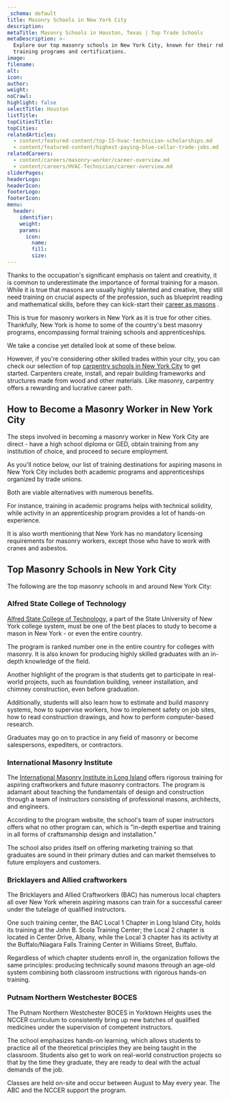 ```yaml
---
_schema: default
title: Masonry Schools in New York City
description:
metaTitle: Masonry Schools in Houston, Texas | Top Trade Schools
metaDescription: >-
  Explore our top masonry schools in New York City, known for their robust
  training programs and certifications.
image:
filename:
alt:
icon:
author:
weight:
noCrawl:
highlight: false
selectTitle: Houston
listTitle:
topCitiesTitle:
topCities:
relatedArticles:
  - content/featured-content/top-15-hvac-technician-scholarships.md
  - content/featured-content/highest-paying-blue-collar-trade-jobs.md
relatedCareers:
  - content/careers/masonry-worker/career-overview.md
  - content/careers/HVAC-Technician/career-overview.md
sliderPages:
headerLogo:
headerIcon:
footerLogo:
footerIcon:
menu:
  header:
    identifier:
    weight:
    params:
      icon:
        name:
        fill:
        size:
---
```

Thanks to the occupation's significant emphasis on talent and creativity, it is common to underestimate the importance of formal training for a mason. While it is true that masons are usually highly talented and creative, they still need training on crucial aspects of the profession, such as blueprint reading and mathematical skills, before they can kick-start their [career as masons](https://toptradeschools.com/careers/masonry-worker/career-overview/) .

This is true for masonry workers in New York as it is true for other cities. Thankfully, New York is home to some of the country's best masonry programs, encompassing formal training schools and apprenticeships.

We take a concise yet detailed look at some of these below.

However, if you're considering other skilled trades within your city, you can check our selection of top [carpentry schools in New York City](https://toptradeschools.com/near-you/carpenter/new-york/new-york-city/) to get started. Carpenters create, install, and repair building frameworks and structures made from wood and other materials. Like masonry, carpentry offers a rewarding and lucrative career path.

## **How to Become a Masonry Worker in New York City**

The steps involved in becoming a masonry worker in New York City are direct - have a high school diploma or GED, obtain training from any institution of choice, and proceed to secure employment.

As you'll notice below, our list of training destinations for aspiring masons in New York City includes both academic programs and apprenticeships organized by trade unions.

Both are viable alternatives with numerous benefits.

For instance, training in academic programs helps with technical solidity, while activity in an apprenticeship program provides a lot of hands-on experience.

It is also worth mentioning that New York has no mandatory licensing requirements for masonry workers, except those who have to work with cranes and asbestos.

## **Top Masonry Schools in New York City**

The following are the top masonry schools in and around New York City:

### **Alfred State College of Technology**

[Alfred State College of Technology](https://www.alfredstate.edu/), a part of the State University of New York college system, must be one of the best places to study to become a mason in New York - or even the entire country.

The program is ranked number one in the entire country for colleges with masonry. It is also known for producing highly skilled graduates with an in-depth knowledge of the field.

Another highlight of the program is that students get to participate in real-world projects, such as foundation building, veneer installation, and chimney construction, even before graduation.

Additionally, students will also learn how to estimate and build masonry systems, how to supervise workers, how to implement safety on job sites, how to read construction drawings, and how to perform computer-based research.

Graduates may go on to practice in any field of masonry or become salespersons, expediters, or contractors.

### International Masonry Institute

The [International Masonry Institute in Long Island](https://imiweb.org/) offers rigorous training for aspiring craftworkers and future masonry contractors. The program is adamant about teaching the fundamentals of design and construction through a team of instructors consisting of professional masons, architects, and engineers.

According to the program website, the school's team of super instructors offers what no other program can, which is "in-depth expertise and training in all forms of craftsmanship design and installation."

The school also prides itself on offering marketing training so that graduates are sound in their primary duties and can market themselves to future employers and customers.

### Bricklayers and Allied craftworkers

The Bricklayers and Allied Craftworkers (BAC) has numerous local chapters all over New York wherein aspiring masons can train for a successful career under the tutelage of qualified instructors.

One such training center, the BAC Local 1 Chapter in Long Island City, holds its training at the John B. Scola Training Center; the Local 2 chapter is located in Center Drive, Albany, while the Local 3 chapter has its activity at the Buffalo/Niagara Falls Training Center in Williams Street, Buffalo.

Regardless of which chapter students enroll in, the organization follows the same principles: producing technically sound masons through an age-old system combining both classroom instructions with rigorous hands-on training.

### Putnam Northern Westchester BOCES

The Putnam Northern Westchester BOCES in Yorktown Heights uses the NCCER curriculum to consistently bring up new batches of qualified medicines under the supervision of competent instructors.

The school emphasizes hands-on learning, which allows students to practice all of the theoretical principles they are being taught in the classroom. Students also get to work on real-world construction projects so that by the time they graduate, they are ready to deal with the actual demands of the job.

Classes are held on-site and occur between August to May every year. The ABC and the NCCER support the program.